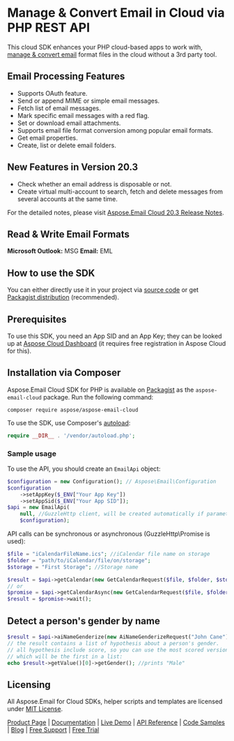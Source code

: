 # Manage & Convert Email in Cloud via PHP REST API

This cloud SDK enhances your PHP cloud-based apps to work with, [manage & convert email](https://products.aspose.cloud/email/net) format files in the cloud without a 3rd party tool.

## Email Processing Features

- Supports OAuth feature.
- Send or append MIME or simple email messages.
- Fetch list of email messages.
- Mark specific email messages with a red flag.
- Set or download email attachments.
- Supports email file format conversion among popular email formats.
- Get email properties.
- Create, list or delete email folders.

## New Features in Version 20.3

- Check whether an email address is disposable or not.
- Create virtual multi-account to search, fetch and delete messages from several accounts at the same time.

For the detailed notes, please visit [Aspose.Email Cloud 20.3 Release Notes](https://docs.aspose.cloud/display/emailcloud/Aspose.Email+Cloud+20.3+Release+Notes).

## Read & Write Email Formats

**Microsoft Outlook:** MSG
**Email:** EML

## How to use the SDK

You can either directly use it in your project via [source code](https://github.com/aspose-email-cloud/aspose-email-cloud-php) or get [Packagist distribution](https://packagist.org/packages/aspose/aspose-email-cloud) (recommended).

## Prerequisites

To use this SDK, you need an App SID and an App Key; they can be looked up at [Aspose Cloud Dashboard](https://dashboard.aspose.cloud/#/apps) (it requires free registration in Aspose Cloud for this).

## Installation via Composer

Aspose.Email Cloud SDK for PHP is available on [Packagist](https://packagist.org/packages/aspose/aspose-email-cloud) as the `aspose-email-cloud` package. Run the following command:

```console
composer require aspose/aspose-email-cloud
```

To use the SDK, use Composer's [autoload](https://getcomposer.org/doc/00-intro.md#autoloading):

```php
require __DIR__ . '/vendor/autoload.php';
```

### Sample usage

To use the API, you should create an `EmailApi` object:

```php
$configuration = new Configuration(); // Aspose\Email\Configuration
$configuration
    ->setAppKey($_ENV["Your App Key"])
    ->setAppSid($_ENV["Your App SID"]);
$api = new EmailApi(
    null, //GuzzleHttp client, will be created automatically if parameter is null
    $configuration);
```

API calls can be synchronous or asynchronous (GuzzleHttp\Promise is used):

```php
$file = "iCalendarFileName.ics"; //iCalendar file name on storage
$folder = "path/to/iCalendar/file/on/storage";
$storage = "First Storage"; //Storage name

$result = $api->getCalendar(new GetCalendarRequest($file, $folder, $storage));
// or
$promise = $api->getCalendarAsync(new GetCalendarRequest($file, $folder, $storage));
$result = $promise->wait();
```

## Detect a person's gender by name

```php
$result = $api->aiNameGenderize(new AiNameGenderizeRequest("John Cane"));
// the result contains a list of hypothesis about a person's gender.
// all hypothesis include score, so you can use the most scored version,
// which will be the first in a list:
echo $result->getValue()[0]->getGender(); //prints "Male"
```

## Licensing

All Aspose.Email for Cloud SDKs, helper scripts and templates are licensed under [MIT License](https://github.com/aspose-email-cloud/aspose-email-cloud-php/blob/HEAD/LICENSE).

[Product Page](https://products.aspose.cloud/email/php) | [Documentation](https://docs.aspose.cloud/display/emailcloud/Home) | [Live Demo](https://products.aspose.app/email/family) | [API Reference](https://apireference.aspose.cloud/email/) | [Code Samples](https://github.com/aspose-email-cloud/aspose-email-cloud-php) | [Blog](https://blog.aspose.cloud/category/email/) | [Free Support](https://forum.aspose.cloud/c/email) | [Free Trial](https://dashboard.aspose.cloud/#/apps)
